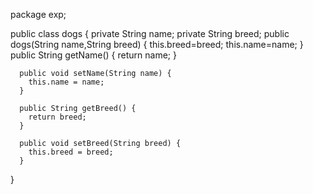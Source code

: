 package exp;

public class dogs {
 private String name;
 private String breed;
 public dogs(String name,String breed) {
	 this.breed=breed;
	 this.name=name;
 }
 public String getName() {
	    return name;
	  }

	  public void setName(String name) {
	    this.name = name;
	  }

	  public String getBreed() {
	    return breed;
	  }

	  public void setBreed(String breed) {
	    this.breed = breed;
	  }
	

}
